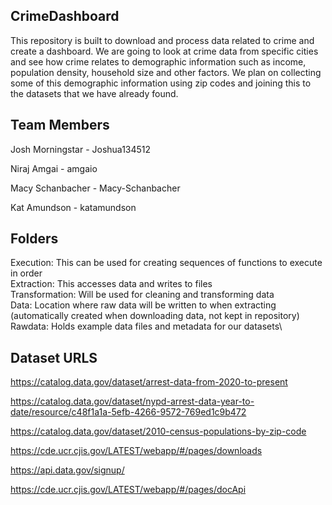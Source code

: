 ## CrimeDashboard
This repository is built to download and process data related to crime and create a dashboard. We are going to look at crime data from specific cities and see how crime relates to demographic information such as income, population density, household size and other factors. We plan on collecting some of this demographic information using zip codes and joining this to the datasets that we have already found. 

## Team Members
Josh Morningstar
    - Joshua134512

Niraj Amgai
    - amgaio

Macy Schanbacher
    - Macy-Schanbacher
    
Kat Amundson
    - katamundson

## Folders
Execution: This can be used for creating sequences of functions to execute in order\
Extraction: This accesses data and writes to files\
Transformation: Will be used for cleaning and transforming data\
Data: Location where raw data will be written to when extracting (automatically created when downloading data, not kept in repository)\
Rawdata: Holds example data files and metadata for our datasets\

## Dataset URLS
https://catalog.data.gov/dataset/arrest-data-from-2020-to-present 

https://catalog.data.gov/dataset/nypd-arrest-data-year-to-date/resource/c48f1a1a-5efb-4266-9572-769ed1c9b472 

https://catalog.data.gov/dataset/2010-census-populations-by-zip-code

https://cde.ucr.cjis.gov/LATEST/webapp/#/pages/downloads

https://api.data.gov/signup/

https://cde.ucr.cjis.gov/LATEST/webapp/#/pages/docApi
